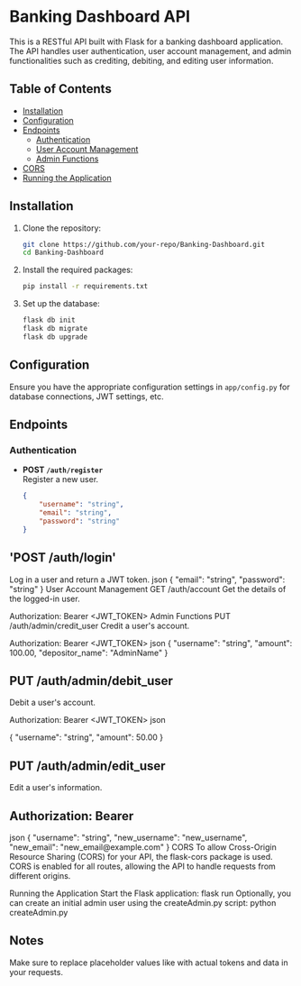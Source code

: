 # Banking Dashboard API

This is a RESTful API built with Flask for a banking dashboard application. The API handles user authentication, user account management, and admin functionalities such as crediting, debiting, and editing user information.

## Table of Contents

- [Installation](#installation)
- [Configuration](#configuration)
- [Endpoints](#endpoints)
  - [Authentication](#authentication)
  - [User Account Management](#user-account-management)
  - [Admin Functions](#admin-functions)
- [CORS](#cors)
- [Running the Application](#running-the-application)

## Installation

1. Clone the repository:
    ```bash
    git clone https://github.com/your-repo/Banking-Dashboard.git
    cd Banking-Dashboard
    ```
2. Install the required packages:
    ```bash
    pip install -r requirements.txt
    ```
3. Set up the database:
    ```bash
    flask db init
    flask db migrate
    flask db upgrade
    ```

## Configuration

Ensure you have the appropriate configuration settings in `app/config.py` for database connections, JWT settings, etc.

## Endpoints

### Authentication

- **POST `/auth/register`**  
  Register a new user.
  ```json
  {
      "username": "string",
      "email": "string",
      "password": "string"
  }
<h2>'POST /auth/login' </h2>
Log in a user and return a JWT token.
json
{
    "email": "string",
    "password": "string"
}
User Account Management
GET /auth/account
Get the details of the logged-in user.

Authorization: Bearer <JWT_TOKEN>
Admin Functions
PUT /auth/admin/credit_user
Credit a user's account.

Authorization: Bearer <JWT_TOKEN>
json
{
    "username": "string",
    "amount": 100.00,
    "depositor_name": "AdminName"
}
<h2>PUT /auth/admin/debit_user</h2>
Debit a user's account.

Authorization: Bearer <JWT_TOKEN>
json

{
    "username": "string",
    "amount": 50.00
}
<h2>PUT /auth/admin/edit_user</h2>
Edit a user's information.

<h2>Authorization: Bearer <JWT_TOKEN> </h2>
json
{
    "username": "string",
    "new_username": "new_username",
    "new_email": "new_email@example.com"
}
CORS
To allow Cross-Origin Resource Sharing (CORS) for your API, the flask-cors package is used. CORS is enabled for all routes, allowing the API to handle requests from different origins.

Running the Application
Start the Flask application:
flask run
Optionally, you can create an initial admin user using the createAdmin.py script:
python createAdmin.py
<h2>Notes</h2>
Make sure to replace placeholder values like <JWT_TOKEN> with actual tokens and data in your requests.
